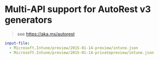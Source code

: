 # Multi-API support for AutoRest v3 generators

> see https://aka.ms/autorest

``` yaml $(enable-multi-api)
input-file:
  - Microsoft.Intune/preview/2015-01-14-preview/intune.json
  - Microsoft.Intune/preview/2015-01-14-privatepreview/intune.json
```
